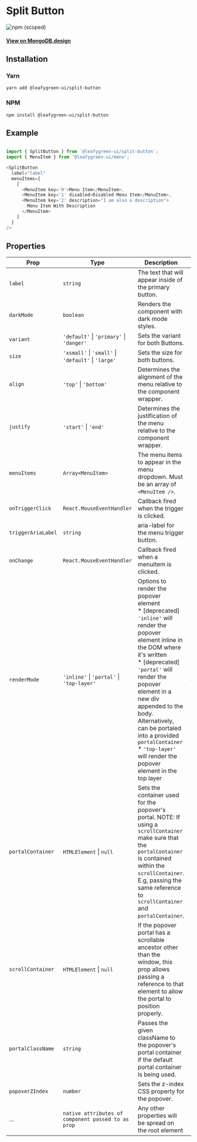 # Split Button

![npm (scoped)](https://img.shields.io/npm/v/@leafygreen-ui/split-button.svg)

#### [View on MongoDB.design](https://www.mongodb.design/component/split-button/live-example/)

## Installation

### Yarn

```shell
yarn add @leafygreen-ui/split-button
```

### NPM

```shell
npm install @leafygreen-ui/split-button
```

## Example

```js

import { SplitButton } from `@leafygreen-ui/split-button`;
import { MenuItem } from '@leafygreen-ui/menu';

<SplitButton
  label="label"
  menuItems={
    [
      <MenuItem key='0'>Menu Item</MenuItem>,
      <MenuItem key='1' disabled>Disabled Menu Item</MenuItem>,
      <MenuItem key='2' description="I am also a description">
        Menu Item With Description
      </MenuItem>
    ]
  }
/>
```

## Properties

| Prop               | Type                                                | Description                                                                                                                                                                                                                                                                                                                                                                           | Default       |
| ------------------ | --------------------------------------------------- | ------------------------------------------------------------------------------------------------------------------------------------------------------------------------------------------------------------------------------------------------------------------------------------------------------------------------------------------------------------------------------------- | ------------- |
| `label`            | `string`                                            | The text that will appear inside of the primary button.                                                                                                                                                                                                                                                                                                                               |               |
| `darkMode`         | `boolean`                                           | Renders the component with dark mode styles.                                                                                                                                                                                                                                                                                                                                          | `false`       |
| `variant`          | `'default'` \| `'primary'` \| `'danger'`            | Sets the variant for both Buttons.                                                                                                                                                                                                                                                                                                                                                    | `'default'`   |
| `size`             | `'xsmall'` \| `'small'` \| `'default'` \| `'large'` | Sets the size for both buttons.                                                                                                                                                                                                                                                                                                                                                       | `'default'`   |
| `align`            | `'top'` \| `'bottom'`                               | Determines the alignment of the menu relative to the component wrapper.                                                                                                                                                                                                                                                                                                               | `'bottom'`    |
| `justify`          | `'start'` \| `'end'`                                | Determines the justification of the menu relative to the component wrapper.                                                                                                                                                                                                                                                                                                           | `'end'`       |
| `menuItems`        | `Array<MenuItem>`                                   | The menu items to appear in the menu dropdown. Must be an array of `<MenuItem />`.                                                                                                                                                                                                                                                                                                    |               |
| `onTriggerClick`   | `React.MouseEventHandler`                           | Callback fired when the trigger is clicked.                                                                                                                                                                                                                                                                                                                                           |               |
| `triggerAriaLabel` | `string`                                            | aria-label for the menu trigger button.                                                                                                                                                                                                                                                                                                                                               |               |
| `onChange`         | `React.MouseEventHandler`                           | Callback fired when a menuItem is clicked.                                                                                                                                                                                                                                                                                                                                            |               |
| `renderMode`       | `'inline'` \| `'portal'` \| `'top-layer'`           | Options to render the popover element <br> \* [deprecated] `'inline'` will render the popover element inline in the DOM where it's written <br> \* [deprecated] `'portal'` will render the popover element in a new div appended to the body. Alternatively, can be portaled into a provided `portalContainer` <br> \* `'top-layer'` will render the popover element in the top layer | `'top-layer'` |
| `portalContainer`  | `HTMLElement` \| `null`                             | Sets the container used for the popover's portal. NOTE: If using a `scrollContainer` make sure that the `portalContainer` is contained within the `scrollContainer`. E.g, passing the same reference to `scrollContainer` and `portalContainer`.                                                                                                                                      |               |
| `scrollContainer`  | `HTMLElement` \| `null`                             | If the popover portal has a scrollable ancestor other than the window, this prop allows passing a reference to that element to allow the portal to position properly.                                                                                                                                                                                                                 |               |
| `portalClassName`  | `string`                                            | Passes the given className to the popover's portal container if the default portal container is being used.                                                                                                                                                                                                                                                                           |               |
| `popoverZIndex`    | `number`                                            | Sets the z-index CSS property for the popover.                                                                                                                                                                                                                                                                                                                                        |               |
| ...                | `native attributes of component passed to as prop`  | Any other properties will be spread on the root element                                                                                                                                                                                                                                                                                                                               |               |
